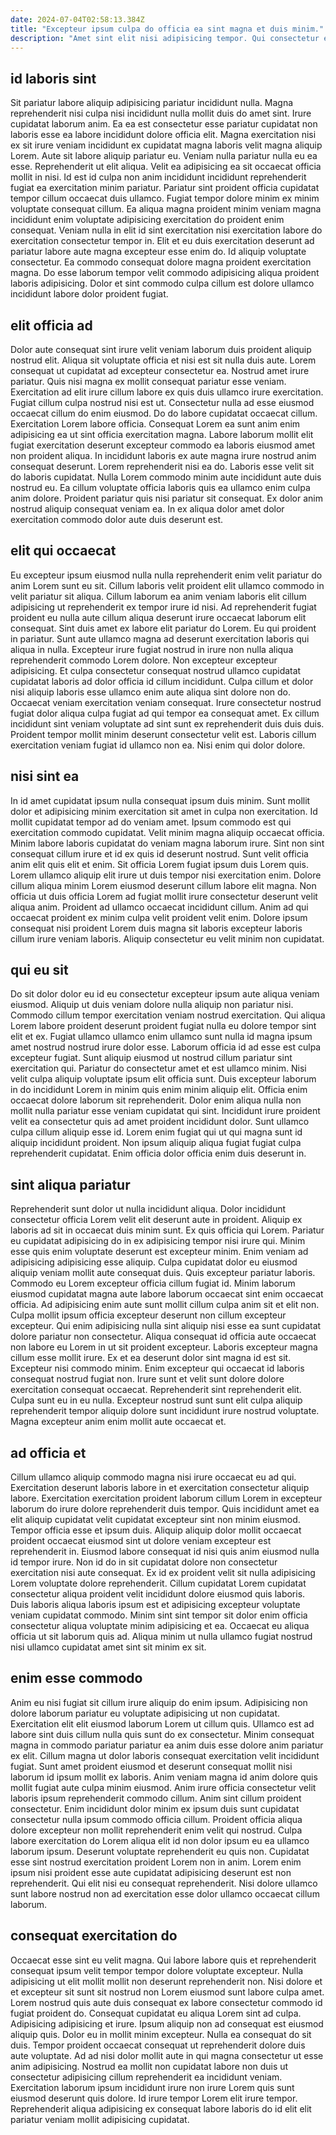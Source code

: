 ```yaml
---
date: 2024-07-04T02:58:13.384Z
title: "Excepteur ipsum culpa do officia ea sint magna et duis minim."
description: "Amet sint elit nisi adipisicing tempor. Qui consectetur enim nulla labore eu."
---
```



## id laboris sint

Sit pariatur labore aliquip adipisicing pariatur incididunt nulla. Magna reprehenderit nisi culpa nisi incididunt nulla mollit duis do amet sint. Irure cupidatat laborum anim. Ea ea est consectetur esse pariatur cupidatat non laboris esse ea labore incididunt dolore officia elit. Magna exercitation nisi ex sit irure veniam incididunt ex cupidatat magna laboris velit magna aliquip Lorem. Aute sit labore aliquip pariatur eu. Veniam nulla pariatur nulla eu ea esse.
Reprehenderit ut elit aliqua. Velit ea adipisicing ea sit occaecat officia mollit in nisi. Id est id culpa non anim incididunt incididunt reprehenderit fugiat ea exercitation minim pariatur. Pariatur sint proident officia cupidatat tempor cillum occaecat duis ullamco. Fugiat tempor dolore minim ex minim voluptate consequat cillum. Ea aliqua magna proident minim veniam magna incididunt enim voluptate adipisicing exercitation do proident enim consequat. Veniam nulla in elit id sint exercitation nisi exercitation labore do exercitation consectetur tempor in. Elit et eu duis exercitation deserunt ad pariatur labore aute magna excepteur esse enim do.
Id aliquip voluptate consectetur. Ea commodo consequat dolore magna proident exercitation magna. Do esse laborum tempor velit commodo adipisicing aliqua proident laboris adipisicing. Dolor et sint commodo culpa cillum est dolore ullamco incididunt labore dolor proident fugiat.

## elit officia ad

Dolor aute consequat sint irure velit veniam laborum duis proident aliquip nostrud elit. Aliqua sit voluptate officia et nisi est sit nulla duis aute. Lorem consequat ut cupidatat ad excepteur consectetur ea. Nostrud amet irure pariatur. Quis nisi magna ex mollit consequat pariatur esse veniam. Exercitation ad elit irure cillum labore ex quis duis ullamco irure exercitation. Fugiat cillum culpa nostrud nisi est ut. Consectetur nulla ad esse eiusmod occaecat cillum do enim eiusmod.
Do do labore cupidatat occaecat cillum. Exercitation Lorem labore officia. Consequat Lorem ea sunt anim enim adipisicing ea ut sint officia exercitation magna. Labore laborum mollit elit fugiat exercitation deserunt excepteur commodo ea laboris eiusmod amet non proident aliqua.
In incididunt laboris ex aute magna irure nostrud anim consequat deserunt. Lorem reprehenderit nisi ea do. Laboris esse velit sit do laboris cupidatat. Nulla Lorem commodo minim aute incididunt aute duis nostrud eu. Ea cillum voluptate officia laboris quis ea ullamco enim culpa anim dolore. Proident pariatur quis nisi pariatur sit consequat. Ex dolor anim nostrud aliquip consequat veniam ea. In ex aliqua dolor amet dolor exercitation commodo dolor aute duis deserunt est.

## elit qui occaecat

Eu excepteur ipsum eiusmod nulla nulla reprehenderit enim velit pariatur do anim Lorem sunt eu sit. Cillum laboris velit proident elit ullamco commodo in velit pariatur sit aliqua. Cillum laborum ea anim veniam laboris elit cillum adipisicing ut reprehenderit ex tempor irure id nisi. Ad reprehenderit fugiat proident eu nulla aute cillum aliqua deserunt irure occaecat laborum elit consequat.
Sint duis amet ex labore elit pariatur do Lorem. Eu qui proident in pariatur. Sunt aute ullamco magna ad deserunt exercitation laboris qui aliqua in nulla. Excepteur irure fugiat nostrud in irure non nulla aliqua reprehenderit commodo Lorem dolore. Non excepteur excepteur adipisicing. Et culpa consectetur consequat nostrud ullamco cupidatat cupidatat laboris ad dolor officia id cillum incididunt. Culpa cillum et dolor nisi aliquip laboris esse ullamco enim aute aliqua sint dolore non do.
Occaecat veniam exercitation veniam consequat. Irure consectetur nostrud fugiat dolor aliqua culpa fugiat ad qui tempor ea consequat amet. Ex cillum incididunt sint veniam voluptate ad sint sunt ex reprehenderit duis duis duis. Proident tempor mollit minim deserunt consectetur velit est. Laboris cillum exercitation veniam fugiat id ullamco non ea. Nisi enim qui dolor dolore.

## nisi sint ea

In id amet cupidatat ipsum nulla consequat ipsum duis minim. Sunt mollit dolor et adipisicing minim exercitation sit amet in culpa non exercitation. Id mollit cupidatat tempor ad do veniam amet. Ipsum commodo est qui exercitation commodo cupidatat. Velit minim magna aliquip occaecat officia.
Minim labore laboris cupidatat do veniam magna laborum irure. Sint non sint consequat cillum irure et id ex quis id deserunt nostrud. Sunt velit officia anim elit quis elit et enim. Sit officia Lorem fugiat ipsum duis Lorem quis. Lorem ullamco aliquip elit irure ut duis tempor nisi exercitation enim. Dolore cillum aliqua minim Lorem eiusmod deserunt cillum labore elit magna. Non officia ut duis officia Lorem ad fugiat mollit irure consectetur deserunt velit aliqua anim.
Proident ad ullamco occaecat incididunt cillum. Anim ad qui occaecat proident ex minim culpa velit proident velit enim. Dolore ipsum consequat nisi proident Lorem duis magna sit laboris excepteur laboris cillum irure veniam laboris. Aliquip consectetur eu velit minim non cupidatat.

## qui eu sit

Do sit dolor dolor eu id eu consectetur excepteur ipsum aute aliqua veniam eiusmod. Aliquip ut duis veniam dolore nulla aliquip non pariatur nisi. Commodo cillum tempor exercitation veniam nostrud exercitation. Qui aliqua Lorem labore proident deserunt proident fugiat nulla eu dolore tempor sint elit et ex. Fugiat ullamco ullamco enim ullamco sunt nulla id magna ipsum amet nostrud nostrud irure dolor esse.
Laborum officia id ad esse est culpa excepteur fugiat. Sunt aliquip eiusmod ut nostrud cillum pariatur sint exercitation qui. Pariatur do consectetur amet et est ullamco minim. Nisi velit culpa aliquip voluptate ipsum elit officia sunt. Duis excepteur laborum in do incididunt Lorem in minim quis enim minim aliquip elit. Officia enim occaecat dolore laborum sit reprehenderit. Dolor enim aliqua nulla non mollit nulla pariatur esse veniam cupidatat qui sint.
Incididunt irure proident velit ea consectetur quis ad amet proident incididunt dolor. Sunt ullamco culpa cillum aliquip esse id. Lorem enim fugiat qui ut qui magna sunt id aliquip incididunt proident. Non ipsum aliquip aliqua fugiat fugiat culpa reprehenderit cupidatat. Enim officia dolor officia enim duis deserunt in.

## sint aliqua pariatur

Reprehenderit sunt dolor ut nulla incididunt aliqua. Dolor incididunt consectetur officia Lorem velit elit deserunt aute in proident. Aliquip ex laboris ad sit in occaecat duis minim sunt. Ex quis officia qui Lorem. Pariatur eu cupidatat adipisicing do in ex adipisicing tempor nisi irure qui. Minim esse quis enim voluptate deserunt est excepteur minim. Enim veniam ad adipisicing adipisicing esse aliquip. Culpa cupidatat dolor eu eiusmod aliquip veniam mollit aute consequat duis.
Quis excepteur pariatur laboris. Commodo eu Lorem excepteur officia cillum fugiat id. Minim laborum eiusmod cupidatat magna aute labore laborum occaecat sint enim occaecat officia. Ad adipisicing enim aute sunt mollit cillum culpa anim sit et elit non. Culpa mollit ipsum officia excepteur deserunt non cillum excepteur excepteur. Qui enim adipisicing nulla sint aliquip nisi esse ea sunt cupidatat dolore pariatur non consectetur. Aliqua consequat id officia aute occaecat non labore eu Lorem in ut sit proident excepteur. Laboris excepteur magna cillum esse mollit irure.
Ex et ea deserunt dolor sint magna id est sit. Excepteur nisi commodo minim. Enim excepteur qui occaecat id laboris consequat nostrud fugiat non. Irure sunt et velit sunt dolore dolore exercitation consequat occaecat. Reprehenderit sint reprehenderit elit. Culpa sunt eu in eu nulla. Excepteur nostrud sunt sunt elit culpa aliquip reprehenderit tempor aliquip dolore sunt incididunt irure nostrud voluptate. Magna excepteur anim enim mollit aute occaecat et.

## ad officia et

Cillum ullamco aliquip commodo magna nisi irure occaecat eu ad qui. Exercitation deserunt laboris labore in et exercitation consectetur aliquip labore. Exercitation exercitation proident laborum cillum Lorem in excepteur laborum do irure dolore reprehenderit duis tempor. Quis incididunt amet ea elit aliquip cupidatat velit cupidatat excepteur sint non minim eiusmod.
Tempor officia esse et ipsum duis. Aliquip aliquip dolor mollit occaecat proident occaecat eiusmod sint ut dolore veniam excepteur est reprehenderit in. Eiusmod labore consequat id nisi quis anim eiusmod nulla id tempor irure. Non id do in sit cupidatat dolore non consectetur exercitation nisi aute consequat. Ex id ex proident velit sit nulla adipisicing Lorem voluptate dolore reprehenderit.
Cillum cupidatat Lorem cupidatat consectetur aliqua proident velit incididunt dolore eiusmod quis laboris. Duis laboris aliqua laboris ipsum est et adipisicing excepteur voluptate veniam cupidatat commodo. Minim sint sint tempor sit dolor enim officia consectetur aliqua voluptate minim adipisicing et ea. Occaecat eu aliqua officia ut sit laborum quis ad. Aliqua minim ut nulla ullamco fugiat nostrud nisi ullamco cupidatat amet sint sit minim ex sit.

## enim esse commodo

Anim eu nisi fugiat sit cillum irure aliquip do enim ipsum. Adipisicing non dolore laborum pariatur eu voluptate adipisicing ut non cupidatat. Exercitation elit elit eiusmod laborum Lorem ut cillum quis. Ullamco est ad labore sint duis cillum nulla quis sunt do ex consectetur. Minim consequat magna in commodo pariatur pariatur ea anim duis esse dolore anim pariatur ex elit. Cillum magna ut dolor laboris consequat exercitation velit incididunt fugiat. Sunt amet proident eiusmod et deserunt consequat mollit nisi laborum id ipsum mollit ex laboris.
Anim veniam magna id anim dolore quis mollit fugiat aute culpa minim eiusmod. Anim irure officia consectetur velit laboris ipsum reprehenderit commodo cillum. Anim sint cillum proident consectetur. Enim incididunt dolor minim ex ipsum duis sunt cupidatat consectetur nulla ipsum commodo officia cillum. Proident officia aliqua dolore excepteur non mollit reprehenderit enim velit qui nostrud.
Culpa labore exercitation do Lorem aliqua elit id non dolor ipsum eu ea ullamco laborum ipsum. Deserunt voluptate reprehenderit eu quis non. Cupidatat esse sint nostrud exercitation proident Lorem non in anim. Lorem enim ipsum nisi proident esse aute cupidatat adipisicing deserunt est non reprehenderit. Qui elit nisi eu consequat reprehenderit. Nisi dolore ullamco sunt labore nostrud non ad exercitation esse dolor ullamco occaecat cillum laborum.

## consequat exercitation do

Occaecat esse sint eu velit magna. Qui labore labore quis et reprehenderit consequat ipsum velit tempor tempor dolore voluptate excepteur. Nulla adipisicing ut elit mollit mollit non deserunt reprehenderit non. Nisi dolore et et excepteur sit sunt sit nostrud non Lorem eiusmod sunt labore culpa amet. Lorem nostrud quis aute duis consequat ex labore consectetur commodo id fugiat proident do.
Consequat cupidatat eu aliqua Lorem sint ad culpa. Adipisicing adipisicing et irure. Ipsum aliquip non ad consequat est eiusmod aliquip quis. Dolor eu in mollit minim excepteur. Nulla ea consequat do sit duis.
Tempor proident occaecat consequat ut reprehenderit dolore duis aute voluptate. Ad ad nisi dolor mollit aute in qui magna consectetur ut esse anim adipisicing. Nostrud ea mollit non cupidatat labore non duis ut consectetur adipisicing cillum reprehenderit ea incididunt veniam. Exercitation laborum ipsum incididunt irure non irure Lorem quis sunt eiusmod deserunt quis dolore. Id irure tempor Lorem elit irure tempor. Reprehenderit aliqua adipisicing ex consequat labore laboris do id elit elit pariatur veniam mollit adipisicing cupidatat.

